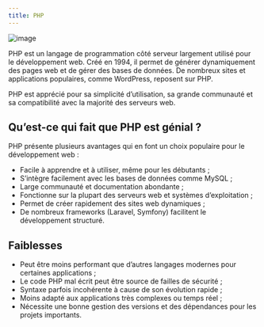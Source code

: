 ```yaml
---
title: PHP
---
```


![image](/Rapport-de-formation/PHP-logo.png)

PHP est un langage de programmation côté serveur largement utilisé pour le développement web. Créé en 1994, il permet de générer dynamiquement des pages web et de gérer des bases de données. De nombreux sites et applications populaires, comme WordPress, reposent sur PHP.

PHP est apprécié pour sa simplicité d’utilisation, sa grande communauté et sa compatibilité avec la majorité des serveurs web.

## Qu’est-ce qui fait que PHP est génial ?

PHP présente plusieurs avantages qui en font un choix populaire pour le développement web :

* Facile à apprendre et à utiliser, même pour les débutants ;
* S’intègre facilement avec les bases de données comme MySQL ;
* Large communauté et documentation abondante ;
* Fonctionne sur la plupart des serveurs web et systèmes d’exploitation ;
* Permet de créer rapidement des sites web dynamiques ;
* De nombreux frameworks (Laravel, Symfony) facilitent le développement structuré.

## Faiblesses

* Peut être moins performant que d’autres langages modernes pour certaines applications ;
* Le code PHP mal écrit peut être source de failles de sécurité ;
* Syntaxe parfois incohérente à cause de son évolution rapide ;
* Moins adapté aux applications très complexes ou temps réel ;
* Nécessite une bonne gestion des versions et des dépendances pour les projets importants.